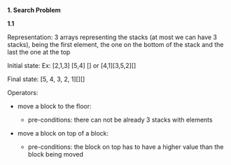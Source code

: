 **1. Search Problem**

**1.1**

Representation: 3 arrays representing the stacks (at most we can have 3 stacks), being the first element, the one on the bottom of the stack and the last the one at the top

Initial state: 
Ex: [2,1,3] [5,4] []
or [4,1][3,5,2][]

Final state: [5, 4, 3, 2, 1][][]

Operators:

* move a block to the floor:
    - pre-conditions: there can not be already 3 stacks with elements

* move a block on top of a block:
    - pre-conditions: the block on top has to have a higher value than the block being moved